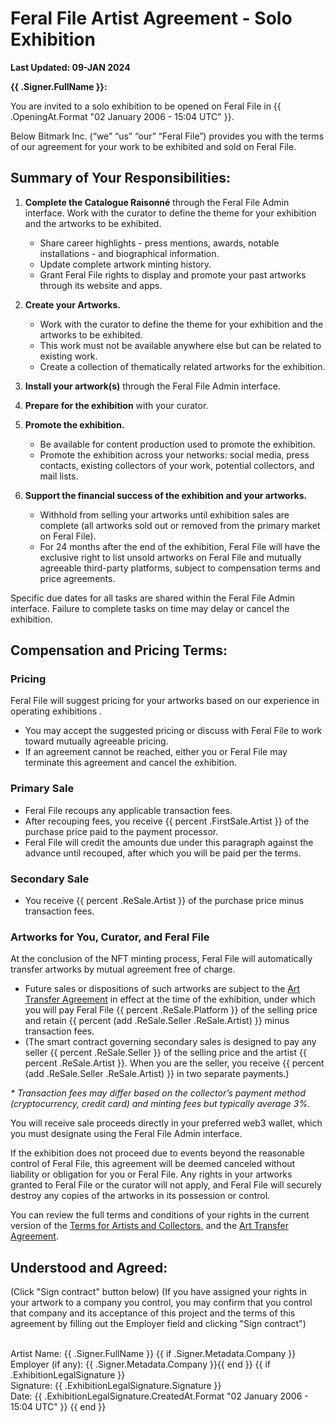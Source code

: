 # Feral File Artist Agreement - Solo Exhibition
**Last Updated: 09-JAN 2024**

**{{ .Signer.FullName }}:**

You are invited to a solo exhibition to be opened on Feral File in {{ .OpeningAt.Format "02 January 2006 - 15:04 UTC" }}.

Below Bitmark Inc. (“we” “us” “our” “Feral File”) provides you with the terms of our agreement for your work to be exhibited and sold on Feral File.

## Summary of Your Responsibilities:

1. **Complete the Catalogue Raisonné** through the Feral File Admin interface.
Work with the curator to define the theme for your exhibition and the artworks to be exhibited.
    - Share career highlights - press mentions, awards, notable installations - and biographical information.
    - Update complete artwork minting history.
    - Grant Feral File rights to display and promote your past artworks through its website and apps.
  
1. **Create your Artworks.**
    - Work with the curator to define the theme for your exhibition and the artworks to be exhibited.
    - This work must not be available anywhere else but can be related to existing work.
    - Create a collection of thematically related artworks for the exhibition.

1. **Install your artwork(s)** through the Feral File Admin interface.
   
1. **Prepare for the exhibition** with your curator.

1. **Promote the exhibition.**
    - Be available for content production used to promote the exhibition.
    - Promote the exhibition across your networks: social media, press contacts, existing collectors of your work, potential collectors, and mail lists.

1. **Support the financial success of the exhibition and your artworks.**
    - Withhold from selling your artworks until exhibition sales are complete (all artworks sold out or removed from the primary market on Feral File).
    - For 24 months after the end of the exhibition, Feral File will have the exclusive right to list unsold artworks on Feral File and mutually agreeable third-party platforms, subject to compensation terms and price agreements.

Specific due dates for all tasks are shared within the Feral File Admin interface. Failure to complete tasks on time may delay or cancel the exhibition.

## Compensation and Pricing Terms:

### Pricing

Feral File will suggest pricing for your artworks based on our experience in operating exhibitions .
- You may accept the suggested pricing or discuss with Feral File to work toward mutually agreeable pricing.
- If an agreement cannot be reached, either you or Feral File may terminate this agreement and cancel the exhibition.

### Primary Sale
* Feral File recoups any applicable transaction fees.
* After recouping fees, you receive {{ percent .FirstSale.Artist }} of the purchase price paid to the payment processor.
* Feral File will credit the amounts due under this paragraph against the advance until recouped, after which you will be paid per the terms.

### Secondary Sale
* You receive {{ percent .ReSale.Artist }} of the purchase price minus transaction fees.

### Artworks for You, Curator, and Feral File
At the conclusion of the NFT minting process, Feral File will automatically transfer artworks by mutual agreement free of charge.

* Future sales or dispositions of such artworks are subject to the [Art Transfer Agreement](https://feralfile.com/legal/art-transfer-agreement) in effect at the time of the exhibition, under which you will pay Feral File {{ percent .ReSale.Platform }} of the selling price and retain {{ percent (add .ReSale.Seller .ReSale.Artist) }} minus transaction fees.
* (The smart contract governing secondary sales is designed to pay any seller {{ percent .ReSale.Seller }} of the selling price and the artist {{ percent .ReSale.Artist }}. When you are the seller, you receive {{ percent (add .ReSale.Seller .ReSale.Artist) }} in two separate payments.)

_* Transaction fees may differ based on the collector’s payment method (cryptocurrency, credit card) and minting fees but typically average 3%._

You will receive sale proceeds directly in your preferred web3 wallet, which you must designate using the Feral File Admin interface.

If the exhibition does not proceed due to events beyond the reasonable control of Feral File, this agreement will be deemed canceled without liability or obligation for you or Feral File. Any rights in your artworks granted to Feral File or the curator will not apply, and Feral File will securely destroy any copies of the artworks in its possession or control.

You can review the full terms and conditions of your rights in the current version of the [Terms for Artists and Collectors](https://www.feralfile.com/legal/terms-artists-and-collectors), and the [Art Transfer Agreement](https://feralfile.com/legal/art-transfer-agreement).

## Understood and Agreed:
(Click "Sign contract" button below) (If you have assigned your rights in your artwork to a company you control, you may confirm that you control that company and its acceptance of this project and the terms of this agreement by filling out the Employer field and clicking "Sign contract")

<br>Artist Name: {{ .Signer.FullName }}
{{ if .Signer.Metadata.Company }}
<br>Employer (if any): {{ .Signer.Metadata.Company }}{{ end }}
{{ if .ExhibitionLegalSignature }}
<br>Signature: {{ .ExhibitionLegalSignature.Signature }}
<br>Date: {{ .ExhibitionLegalSignature.CreatedAt.Format "02 January 2006 - 15:04 UTC" }}
{{ end }}
